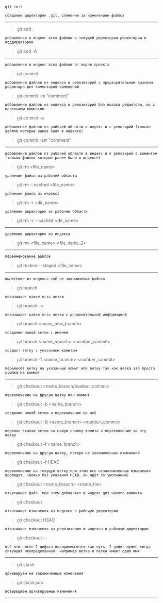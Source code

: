 `git init`

    создание директории .git, слежение за изменением файлов
---
> git add .

    добавление в индекс всех файлов в текущей директории директории и поддиректории

> git add -A
---
    добавление в индекс всех файлов от корня проекта

> git commit

    добавление файлов из индекса в репозиторий с предварительным вызовом редактора для коментария изменений

> git commit -m "comment"

    добавление файлов из индекса в репозиторий без вызова редактора, но с маленьким коментом

> git commit -a

    добавление файлов из рабочей области в индекс и в репозирий (только файлов которые ранее были в индексе)

> git commit -am "comment"
---
    добавление файлов из рабочей области в индекс и в репозирий с коментом (только файлов которые ранее были в индексе)

> git rm <file_name>

    удаление файла из рабочей области

> git rm --сached <file_name>

    удаление файла из индекса

> git rm -r <dir_name>

    удаление директории из рабочей области

> git rm -r --сached <dir_name>
---
    удаление директории из индекса

> git mv <file_name> <file_name_2>
---
    переименование файлов

> git restore --staged <file_name>
---
    вынесение из индекса ещё не закомиченых файлов

> git branch

    показывает какие есть ветки

> git branch -v

    показывает какие есть ветки с дополнительной информацией

> git branch <name_new_branch>

    создание новой ветки с именем

> git branch <name_branch> <number_commit>

    создаст ветку с указанным комитом

> git branch -f <name_branch> <number_commit>

    перенесёт ветку на указанный комит или ветку так как ветка это просто ссылка на коммит
---
> git checkout <name_branch/number_commit>

    переключение на другую ветку или коммит

> git checkout -b <name_branch>

    создание новой ветки и переключение на неё

> git checkout -B <name_branch> <number_commit>

    перенос ссылки ветки на новую ссылку комита и переключение за эту ветку

> git checkout -f <name_branch>

    переключение на другую ветку, потеря не закомиченных изменений

> git checkout -f HEAD

    переключение на текущую ветку при этом все незакомиченные изменения пропадут. (можно без указания HEAD, он идёт по умолчанию)

> git checkout <name_branch> <name_file>

    откатывает файл. при этом добавляет в индекс для нового коммита

> git checkout <path>

    откатывает изменения из индекса в рабочую директорию

> git checkout HEAD <path>

    откатывает изменения из репозитория и индекса в рабочую директорию

> git checkout -- <path>

    всё что после 2 дифиса воспринимается как путь. 2 дифис нужен когда ситуация неопределённая. например ветка и папка имеют одно имя
---
> git stash

    архивируем не закомиченные изменения

> git stash pop

    возырвщвем архивируемые изменения

---